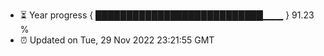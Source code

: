 - ⏳ Year progress { ███████████████████████████▁▁▁ } 91.23 %
- ⏰ Updated on Tue, 29 Nov 2022 23:21:55 GMT

